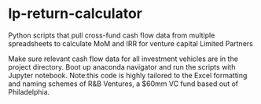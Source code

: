# lp-return-calculator
Python scripts that pull cross-fund cash flow data from multiple spreadsheets to calculate MoM and IRR for venture capital Limited Partners

Make sure relevant cash flow data for all investment vehicles are in the project directory. Boot up anaconda navigator and run the scripts with Jupyter notebook. Note:this code is highly tailored to the Excel formatting and naming schemes of R&B Ventures, a $60mm VC fund based out of Philadelphia. 
